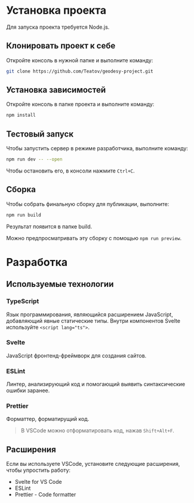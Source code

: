# Установка проекта

Для запуска проекта требуется Node.js.

## Клонировать проект к себе

Откройте консоль в нужной папке и выполните команду:

```bash
git clone https://github.com/Teatov/geodesy-project.git
```

## Установка зависимостей

Откройте консоль в папке проекта и выполните команду:

```bash
npm install
```

## Тестовый запуск

Чтобы запустить сервер в режиме разработчика, выполните команду:

```bash
npm run dev -- --open
```

Чтобы остановить его, в консоли нажмите `Ctrl+C`.

## Сборка

Чтобы собрать финальную сборку для публикации, выполните:

```bash
npm run build
```

Результат появится в папке build.

Можно предпросматривать эту сборку с помощью `npm run preview`.

# Разработка

## Используемые технологии

### TypeScript

Язык программирования, являющийся расширением JavaScript, добавляющий явные статические типы.
Внутри компонентов Svelte используйте `<script lang="ts">`.

### Svelte

JavaScript фронтенд-фреймворк для создания сайтов.

### ESLint

Линтер, анализирующий код и помогающий выявить синтаксические ошибки заранее.

### Prettier

Форматтер, форматирущий код.

> В VSCode можно отформатировать код, нажав `Shift+Alt+F`.

## Расширения

Если вы используете VSCode, установите следующие расширения, чтобы упростить работу:

- Svelte for VS Code
- ESLint
- Prettier - Code formatter
